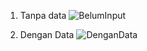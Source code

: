 1. Tanpa data
   ![BelumInput](https://github.com/user-attachments/assets/df78f9b0-644f-43c4-a4ca-70cf69c1f525)

2. Dengan Data
   ![DenganData](https://github.com/user-attachments/assets/e201497b-01e3-4b09-8b44-0c126c3b834b)
